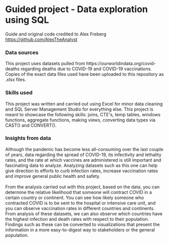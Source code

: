 # Guided project - Data exploration using SQL
Guide and original code credited to Alex Freberg https://github.com/AlexTheAnalyst
<h3>Data sources</h3>
This project uses datasets pulled from https://ourworldindata.org/covid-deaths regarding deaths due to COVID-19 and COVID-19 vaccinations. Copies of the exact data files used have been uploaded to this repository as .xlsx files.
<h3>Skills used</h3>
This project was written and carried out using Excel for minor data cleaning and SQL Server Management Studio for everything else. This project is meant to showcase the following skills: joins, CTE's, temp tables, windows functions, aggregate functions, making views, converting data types via CAST() and CONVERT().
<h3>Insights from data</h3> 
Although the pandemic has become less all-consuming over the last couple of years, data regarding the spread of COVID-19, its infectivity and lethality rates, and the rate at which vaccines are administered is still important and fascinating data to analyze. Analyzing datasets such as this one can help give direction to efforts to curb infection rates, increase vaccination rates and improve general public health and safety.<br><br>
From the analysis carried out with this project, based on the data, you can determine the relative likelihood that someone will contract COVID in a certain country or continent. You can see how likely someone who contracted COVID is to be sent to the hospital or intensive care unit, and you can observe vaccination rates in different countries and continents. From analysis of these datasets, we can also observe which countries have the highest infection and death rates with respect to their population. Findings such as these can be converted to visualizations that present the information in a more easy-to-digest way to stakeholders or the general population.
